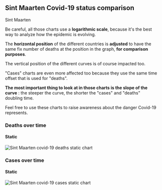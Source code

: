 ## Sint Maarten Covid-19 status comparison 

Sint Maarten



Be careful, all those charts use a **logarithmic scale**, because it's the best way to analyze how the epidemic is evolving.
 
The **horizontal position** of the different countries is **adjusted** to have the same fix number of deaths at the position in the graph, **for comparison purposes**.

The vertical position of the different curves is of course impacted too.

"Cases" charts are even more affected too because they use the same time offset that is used for "deaths".

**The most important thing to look at in those charts is the slope of the curve** : the steeper the curve, the shorter the "cases" and "deaths" doubling time.

Feel free to use these charts to raise awareness about the danger Covid-19 represents. 


 
### Deaths over time
 
#### Static
![Sint Maarten covid-19 deaths static chart](https://raw.githubusercontent.com/madlag/coronavirus_study/master/notebooks/graphs/2020-04-02/countries/Sint_Maarten/2020-04-02_Sint_Maarten_deaths.png "Sint Maarten covid-19 deaths static chart")   

 
### Cases over time
 
#### Static
![Sint Maarten covid-19 cases static chart](https://raw.githubusercontent.com/madlag/coronavirus_study/master/notebooks/graphs/2020-04-02/countries/Sint_Maarten/2020-04-02_Sint_Maarten_cases.png "Sint Maarten covid-19 cases static chart")   

